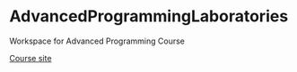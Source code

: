 # AdvancedProgrammingLaboratories
Workspace for Advanced Programming Course

<a href="https://profs.info.uaic.ro/~acf/java/" target="_blank">Course site</a>
